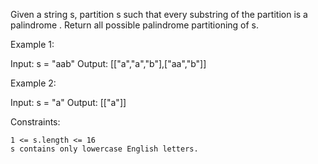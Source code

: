 Given a string s, partition s such that every
substring
of the partition is a
palindrome
. Return all possible palindrome partitioning of s.

Example 1:

Input: s = "aab"
Output: [["a","a","b"],["aa","b"]]

Example 2:

Input: s = "a"
Output: [["a"]]

Constraints:

    1 <= s.length <= 16
    s contains only lowercase English letters.
